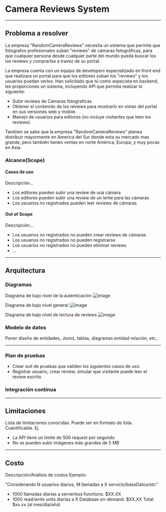 # Camera Reviews System
---
## Problema a resolver
La empresa "RandomCameraReviews" necesita un sistema que permita que fotografos profesionales suban "reviews" de cámaras fotográficas, para que cualquier persona desde cualquier parte del mundo pueda buscar los los reviews y comprarlas a travez de su portal.

La empresa cuenta con un equipo de developers especializado en front end que realizara un portal para que los editores suban los "reviews" y los usuarios puedan verlos. Han solicitado que tú como especista en backend, les proporciones un sistema, incluyendo API que permita  realizar lo siguiente:

- Subir reviews de Camaras fotograficas
- Obtener el contenido de los reviews para mostrarlo en vistas del portal en sus versiones web y mobile.
- Manejo de usuarios para editores (no incluye visitantes que leen los reviews).

Tambien se sabe que la empresa "RandomCameraReviews" planea distribuir mayormente en America del Sur donde esta su mercado mas grande, pero también tienen ventas en norte América, Europa, y muy pocas en Asia.

### Alcance(Scope)

#### Casos de uso
Descripción...
  - Los editores pueden subir una review de una cámara
  - Los editores pueden subir una review de un lente para las cámaras
  - Los usuarios no registrados pueden leer reviews de cámaras

#### Out of Scope
Descripción...
  - Los usuarios no registrados no pueden crear reviews de cámaras
  - Los usuarios no registrados no pueden registrarse
  - Los usuarios no registrados no pueden eliminar reviews
  - ...
---
## Arquitectura

### Diagramas

Diagrama de bajo nivel de la autenticación
![image](https://user-images.githubusercontent.com/39924884/113481971-1aaa3400-9462-11eb-94bc-7b9e33f45d8c.png)

Diagrama de bajo nivel general
![image](https://user-images.githubusercontent.com/39924884/113482066-8096bb80-9462-11eb-8cdd-253c57fc8528.png)

Diagrama de bajo nivel de lectura de reviews
![image](https://user-images.githubusercontent.com/39924884/113482086-9c01c680-9462-11eb-8900-0cadc62e0362.png)


### Modelo de datos
Poner diseño de entidades, Jsons, tablas, diagramas entidad relación, etc..

---
### Plan de pruebas
- Crear suit de pruebas que validen los siguientes casos de uso:
- Registrar usuario, crear review, simular que visitante puede leer el review escrito.

### Integración continua

---
## Limitaciones
Lista de limitaciones conocidas. Puede ser en formato de lista. Cuántificable.
Ej.

- La API tiene un límite de 500 request por segundo
- No se pueden subir imágenes más grandes de 5 MB
---
## Costo
Descripción/Análisis de costos
Ejemplo:

"Considerando N usuarios diarios, M llamadas a X servicio/baseDatos/etc"

* 1000 llamadas diarias a serverless functions. $XX.XX
* 1000 read/write units diarias a X Database on-demand. $XX.XX
Total: $xx.xx (al mes/dia/año)
